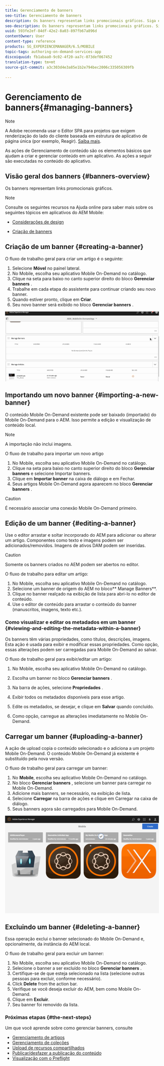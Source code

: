 ```yaml
---
title: Gerenciamento de banners
seo-title: Gerenciamento de banners
description: Os banners representam links promocionais gráficos. Siga esta página para saber mais.
seo-description: Os banners representam links promocionais gráficos. Siga esta página para saber mais.
uuid: 593fe2ef-84df-42e2-8a03-897fb67a896d
contentOwner: User
content-type: reference
products: SG_EXPERIENCEMANAGER/6.5/MOBILE
topic-tags: authoring-on-demand-services-app
discoiquuid: fb1abaa0-9c02-4f20-aa7c-073def067452
translation-type: tm+mt
source-git-commit: a3c303d4e3a85e1b2e794bec2006c335056309fb

---
```



# Gerenciamento de banners{#managing-banners}

>[!NOTE]
>
>A Adobe recomenda usar o Editor SPA para projetos que exigem renderização do lado do cliente baseada em estrutura de aplicativo de página única (por exemplo, Reagir). [Saiba mais](/help/sites-developing/spa-overview.md).

As ações de Gerenciamento de conteúdo são os elementos básicos que ajudam a criar e gerenciar conteúdo em um aplicativo. As ações a seguir são executadas no conteúdo do aplicativo.

## Visão geral dos banners {#banners-overview}

Os banners representam links promocionais gráficos.

>[!NOTE]
>
>Consulte os seguintes recursos na Ajuda online para saber mais sobre os seguintes tópicos em aplicativos do AEM Mobile:
>
>* [Considerações de design](https://helpx.adobe.com/digital-publishing-solution/help/design-app.html)
   >
   >
* [Criação de banners](https://helpx.adobe.com/digital-publishing-solution/help/creating-banners.html)
>



## Criação de um banner {#creating-a-banner}

O fluxo de trabalho geral para criar um artigo é o seguinte:

1. Selecione **Móvel** no painel lateral.
1. No Mobile, escolha seu aplicativo Mobile On-Demand no catálogo.
1. Clique na seta para baixo no canto superior direito do bloco **Gerenciar banners** .
1. Trabalhe em cada etapa do assistente para continuar criando seu novo banner.
1. Quando estiver pronto, clique em **Criar**.
1. Seu novo banner será exibido no bloco **Gerenciar banners** .

![chlimage_1-6](assets/chlimage_1-6.gif)

## Importando um novo banner {#importing-a-new-banner}

O conteúdo Mobile On-Demand existente pode ser baixado (importado) do Mobile On-Demand para o AEM. Isso permite a edição e visualização de conteúdo local.

>[!NOTE]
>
>A importação não inclui imagens.

O fluxo de trabalho para importar um novo artigo

1. No Mobile, escolha seu aplicativo Mobile On-Demand no catálogo.
1. Clique na seta para baixo no canto superior direito do bloco **Gerenciar banners** e selecione Importar banners.
1. Clique em **Importar banner** na caixa de diálogo e em Fechar.
1. Seus artigos Mobile On-Demand agora aparecem no bloco **Gerenciar banners** .

>[!CAUTION]
>
>É necessário associar uma conexão Mobile On-Demand primeiro.

## Edição de um banner {#editing-a-banner}

Use o editor arrastar e soltar incorporado do AEM para adicionar ou alterar um artigo. Componentes como texto e imagens podem ser adicionados/removidos. Imagens de ativos DAM podem ser inseridas.

>[!CAUTION]
>
>Somente os banners criados no AEM podem ser abertos no editor.

O fluxo de trabalho para editar um artigo:

1. No Mobile, escolha seu aplicativo Mobile On-Demand no catálogo.
1. Selecione um banner de origem do AEM no bloco** Manage Banners**.
1. Clique no banner realçado na exibição de lista para abri-lo no editor de conteúdo.
1. Use o editor de conteúdo para arrastar o conteúdo do banner (manuscritos, imagens, texto etc.).

### Como visualizar e editar os metadados em um banner {#viewing-and-editing-the-metadata-within-a-banner}

Os banners têm várias propriedades, como títulos, descrições, imagens. Esta ação é usada para exibir e modificar essas propriedades. Como opção, essas alterações podem ser carregadas para Mobile On-Demand ao salvar.

O fluxo de trabalho geral para exibir/editar um artigo:

1. No Mobile, escolha seu aplicativo Mobile On-Demand no catálogo.
1. Escolha um banner no bloco **Gerenciar banners** .

1. Na barra de ações, selecione **Propriedades** .
1. Exibir todos os metadados disponíveis para esse artigo.
1. Edite os metadados, se desejar, e clique em **Salvar** quando concluído.
1. Como opção, carregue as alterações imediatamente no Mobile On-Demand.

## Carregar um banner {#uploading-a-banner}

A ação de upload copia o conteúdo selecionado e o adiciona a um projeto Mobile On-Demand. O conteúdo Mobile On-Demand já existente é substituído pela nova versão.

O fluxo de trabalho geral para carregar um banner:

1. No **Mobile**, escolha seu aplicativo Mobile On-Demand no catálogo.
1. No bloco **Gerenciar banners** , selecione um banner para carregar no Mobile On-Demand.
1. Adicione mais banners, se necessário, na exibição de lista.
1. Selecione **Carregar** na barra de ações e clique em Carregar na caixa de diálogo.
1. Seus banners agora são carregados para Mobile On-Demand.

![chlimage_1-7](assets/chlimage_1-7.gif)

## Excluindo um banner {#deleting-a-banner}

Essa operação exclui o banner selecionado do Mobile On-Demand e, opcionalmente, da instância do AEM local.

O fluxo de trabalho geral para excluir um banner:

1. No Mobile, escolha seu aplicativo Mobile On-Demand no catálogo.
1. Selecione o banner a ser excluído no bloco **Gerenciar banners** .
1. Certifique-se de que esteja selecionado na lista (selecione outras pessoas para excluir, conforme necessário).
1. Click **Delete** from the action bar.
1. Verifique se você deseja excluir do AEM, bem como Mobile On-Demand.
1. Clique em **Excluir**.
1. Seu banner foi removido da lista.

### Próximas etapas {#the-next-steps}

Um que você aprende sobre como gerenciar banners, consulte

* [Gerenciamento de artigos](/help/mobile/mobile-on-demand-managing-articles.md)
* [Gerenciamento de coleções](/help/mobile/mobile-on-demand-managing-collections.md)
* [Upload de recursos compartilhados](/help/mobile/mobile-on-demand-shared-resources.md)
* [Publicar/desfazer a publicação do conteúdo](/help/mobile/mobile-on-demand-publishing-unpublishing.md)
* [Visualização com o Preflight](/help/mobile/aem-mobile-manage-ondemand-services.md)
